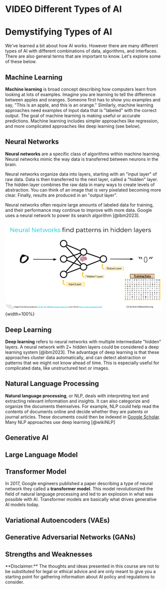


# VIDEO Different Types of AI

# Demystifying Types of AI

We've learned a bit about how AI works. However there are many different types of AI with different combinations of data, algorithms, and interfaces. There are also general terms that are important to know. Let's explore some of these below.

## Machine Learning 

**Machine learning** is broad concept describing how computers learn from looking at lots of examples. Imagine you are learning to tell the difference between apples and oranges. Someone first has to show you examples and say, "This is an apple, and this is an orange." Similarly, machine learning approaches need examples of input data that is "labeled" with the correct output. The goal of machine learning is making useful or accurate predictions. Machine learning includes simpler approaches like regression, and more complicated approaches like deep learning (see below).

## Neural Networks

**Neural networks** are a specific class of algorithms within machine learning. Neural networks mimic the way data is transferred between neurons in the brain.

Neural networks organize data into layers, starting with an "input layer" of raw data. Data is then transferred to the next layer, called a "hidden" layer. The hidden layer combines the raw data in many ways to create levels of abstraction. You can think of an image that is very pixelated becoming more clear. Finally, results are produced in an "output layer".

Neural networks often require large amounts of labeled data for training, and their performance may continue to improve with more data. Google uses a neural network to power its search algorithm [@ibm2023].

![](resources/images/01d-AI_Possibilities-ai_types_files/figure-docx//1UiYOR_4a68524XsCv-f950n_CfbyNJVez2KdAjq2ltU_g2a694e3cce9_0_0.png){width=100%}

## Deep Learning

**Deep learning** refers to neural networks with multiple intermediate "hidden" layers. A neural network with 2+ hidden layers could be considered a deep learning system [@ibm2023]. The advantage of deep learning is that these approaches cluster data automatically, and can detect abstraction or patterns that we might not know ahead of time. This is especially useful for complicated data, like unstructured text or images.

## Natural Language Processing

**Natural language processing**, or NLP, deals with interpreting text and extracting relevant information and insights. It can also categorize and organize the documents themselves. For example, NLP could help read the contents of documents online and decide whether they are patents or journal articles. These documents could then be indexed in [Google Scholar](https://scholar.google.com/). Many NLP approaches use deep learning [@wikiNLP]

## Generative AI

## Large Language Model

## Transformer Model

In 2017, Google engineers published a paper describing a type of neural network they called a **transformer model**. This model revolutionized the field of natural language processing and led to an explosion in what was possible with AI. Transformer models are basically what drives generative AI models today.

## Variational Autoencoders (VAEs)

## Generative Adversarial Networks (GANs)

## Strengths and Weaknesses

<div class = disclaimer>
**Disclaimer:** The thoughts and ideas presented in this course are not to be substituted for legal or ethical advice and are only meant to give you a starting point for gathering information about AI policy and regulations to consider.
</div>
